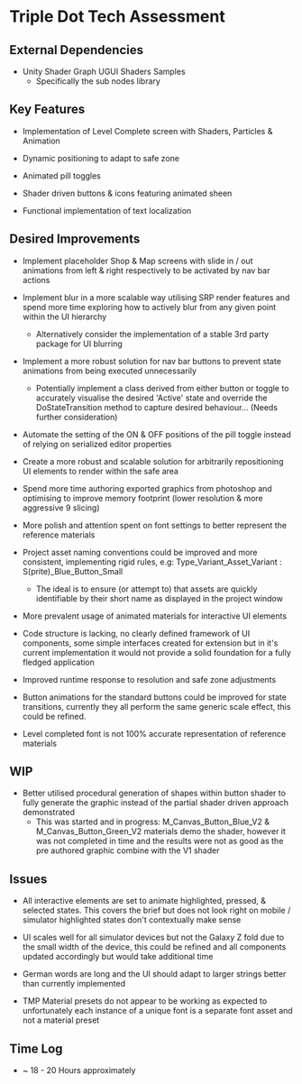 # Triple Dot Tech Assessment

## External Dependencies

- Unity Shader Graph UGUI Shaders Samples
	- Specifically the sub nodes library

## Key Features

- Implementation of Level Complete screen with Shaders, Particles & Animation

- Dynamic positioning to adapt to safe zone

- Animated pill toggles

- Shader driven buttons & icons featuring animated sheen

- Functional implementation of text localization

## Desired Improvements

- Implement placeholder Shop & Map screens with slide in / out animations from left
	& right respectively to be activated by nav bar actions

- Implement blur in a more scalable way utilising SRP render features and spend more time
	exploring how to actively blur from any given point within the UI hierarchy
	- Alternatively consider the implementation of a stable 3rd party package for UI blurring

- Implement a more robust solution for nav bar buttons to prevent state animations from
	being executed unnecessarily
	- Potentially implement a class derived from either button or toggle to accurately
		visualise the desired 'Active' state and override the DoStateTransition
		method to capture desired behaviour... (Needs further consideration)

- Automate the setting of the ON & OFF positions of the pill toggle instead of relying
	on serialized editor properties

- Create a more robust and scalable solution for arbitrarily repositioning UI elements
	to render within the safe area

- Spend more time authoring exported graphics from photoshop and optimising to improve
	memory footprint (lower resolution & more aggressive 9 slicing)

- More polish and attention spent on font settings to better represent the reference
	materials

- Project asset naming conventions could be improved and more consistent, implementing rigid rules, e.g:
	Type_Variant_Asset_Variant : S(prite)_Blue_Button_Small
	- The ideal is to ensure (or attempt to) that assets are quickly identifiable by their short name 
		as displayed in the project window

- More prevalent usage of animated materials for interactive UI elements

- Code structure is lacking, no clearly defined framework of UI components, some simple interfaces created
	for extension but in it's current implementation it would not provide a solid foundation for a 
	fully fledged application

- Improved runtime response to resolution and safe zone adjustments

- Button animations for the standard buttons could be improved for state transitions, currently they all perform the same generic scale effect, this could be refined.

- Level completed font is not 100% accurate representation of reference materials

## WIP

- Better utilised procedural generation of shapes within button shader to fully generate
	the graphic instead of the partial shader driven approach demonstrated
    - This was started and in progress: M_Canvas_Button_Blue_V2 & M_Canvas_Button_Green_V2
    materials demo the shader, however it was not completed in time and the results were not
    as good as the pre authored graphic combine with the V1 shader

## Issues

- All interactive elements are set to animate highlighted, pressed, & selected states. This covers the brief but does not look right on mobile / simulator highlighted states don't contextually make sense

- UI scales well for all simulator devices but not the Galaxy Z fold due to the small width of the device, this could be refined and all components updated accordingly but would take additional time

- German words are long and the UI should adapt to larger strings better than currently implemented

- TMP Material presets do not appear to be working as expected to unfortunately each instance of a unique font is a separate font asset and not a material preset

## Time Log
- ~ 18 - 20 Hours approximately

